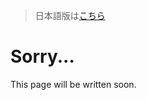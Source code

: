 > 日本語版は[こちら](https://doc.poac.pm/ja/reference/manifest.html)

# Sorry...
This page will be written soon.
